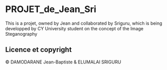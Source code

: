 # PROJET_de_Jean_Sri
This is a projet, owned by Jean and collaborated by Sriguru, which is being developped by CY University student on the concept of the Image Steganography

## Licence et copyright
© DAMODARANE Jean-Baptiste & ELUMALAI SRIGURU
